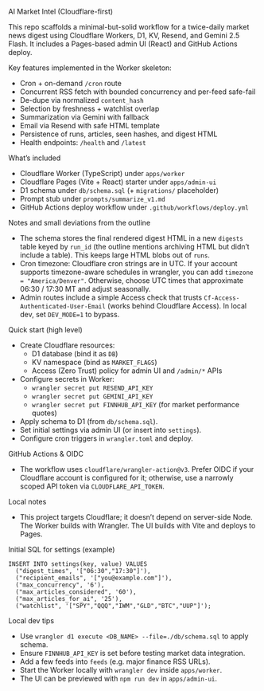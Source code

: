 AI Market Intel (Cloudflare-first)

This repo scaffolds a minimal-but-solid workflow for a twice-daily market news digest using Cloudflare Workers, D1, KV, Resend, and Gemini 2.5 Flash. It includes a Pages-based admin UI (React) and GitHub Actions deploy.

Key features implemented in the Worker skeleton:
- Cron + on-demand `/cron` route
- Concurrent RSS fetch with bounded concurrency and per-feed safe-fail
- De-dupe via normalized `content_hash`
- Selection by freshness + watchlist overlap
- Summarization via Gemini with fallback
- Email via Resend with safe HTML template
- Persistence of runs, articles, seen hashes, and digest HTML
- Health endpoints: `/health` and `/latest`

What’s included
- Cloudflare Worker (TypeScript) under `apps/worker`
- Cloudflare Pages (Vite + React) starter under `apps/admin-ui`
- D1 schema under `db/schema.sql` (+ `migrations/` placeholder)
- Prompt stub under `prompts/summarize_v1.md`
- GitHub Actions deploy workflow under `.github/workflows/deploy.yml`

Notes and small deviations from the outline
- The schema stores the final rendered digest HTML in a new `digests` table keyed by `run_id` (the outline mentions archiving HTML but didn’t include a table). This keeps large HTML blobs out of `runs`.
- Cron timezone: Cloudflare cron strings are in UTC. If your account supports timezone-aware schedules in wrangler, you can add `timezone = "America/Denver"`. Otherwise, choose UTC times that approximate 06:30 / 17:30 MT and adjust seasonally.
- Admin routes include a simple Access check that trusts `Cf-Access-Authenticated-User-Email` (works behind Cloudflare Access). In local dev, set `DEV_MODE=1` to bypass.

Quick start (high level)
- Create Cloudflare resources:
  - D1 database (bind it as `DB`)
  - KV namespace (bind as `MARKET_FLAGS`)
  - Access (Zero Trust) policy for admin UI and `/admin/*` APIs
- Configure secrets in Worker:
  - `wrangler secret put RESEND_API_KEY`
  - `wrangler secret put GEMINI_API_KEY`
  - `wrangler secret put FINNHUB_API_KEY` (for market performance quotes)
- Apply schema to D1 (from `db/schema.sql`).
- Set initial settings via admin UI (or insert into `settings`).
- Configure cron triggers in `wrangler.toml` and deploy.

GitHub Actions & OIDC
- The workflow uses `cloudflare/wrangler-action@v3`. Prefer OIDC if your Cloudflare account is configured for it; otherwise, use a narrowly scoped API token via `CLOUDFLARE_API_TOKEN`.

Local notes
- This project targets Cloudflare; it doesn’t depend on server-side Node. The Worker builds with Wrangler. The UI builds with Vite and deploys to Pages.

Initial SQL for settings (example)
```
INSERT INTO settings(key, value) VALUES
  ("digest_times", '["06:30","17:30"]'),
  ("recipient_emails", '["you@example.com"]'),
  ("max_concurrency", '6'),
  ("max_articles_considered", '60'),
  ("max_articles_for_ai", '25'),
  ("watchlist", '["SPY","QQQ","IWM","GLD","BTC","UUP"]');
```

Local dev tips
- Use `wrangler d1 execute <DB_NAME> --file=./db/schema.sql` to apply schema.
- Ensure `FINNHUB_API_KEY` is set before testing market data integration.
- Add a few feeds into `feeds` (e.g. major finance RSS URLs).
- Start the Worker locally with `wrangler dev` inside `apps/worker`.
- The UI can be previewed with `npm run dev` in `apps/admin-ui`.
